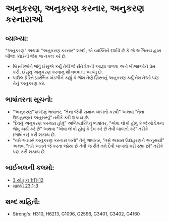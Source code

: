 # અનુકરણ, અનુકરણ કરનાર, અનુકરણ કરનારાઓ 

## વ્યાખ્યા: 

“અનુકરણ” અથવા “અનુકરણ કરનાર” શબ્દો, એ વ્યક્તિને દર્શાવે છે કે જે અભિનય દ્વારા બીજા કોઈની જેમ જ નકલ કરે છે.

* ખ્રિસ્તીઓને જેવું ઈસુએ કર્યું તેવી જે રીતે દેવની આજ્ઞા પાળવા અને બીજાઓને પ્રેમ કરી, ઈસુનું અનુકરણ કરવાનું શીખવવામાં આવ્યું છે.
* પાઉલ પ્રેરિતે પ્રારંભિક મંડળીને કહ્યું કે જેમ તેણે ખ્રિસ્તનું અનુકરણ કર્યું તેમ તેઓ પણ તેનું અનુકરણ કરે.

## ભાષાંતરના સૂચનો: 

* “અનુકરણ” શબ્દનું ભાષાંતર, “તેના જેવી સમાન બાબતો કરવી” અથવા “તેના ઉદાહરણને અનુસરવું” તરીકે કરી શકાય છે.
* “દેવનું અનુકરણ કરનારા હોવું” અભિવ્યક્તિનું ભાષાંતર, “એવા લોકો હોવું કે જેઓ દેવના જેવું કાર્ય કરે છે” અથવા “એવા લોકો હોવું કે દેવ કરે છે તેવી બાબતો કરે” તરીકે (ભાષાંતર) કરી શકાય છે.
* “તમે અમારું અનુકરણ કરનારા બનો” તેનું ભાષાંતર, “તમે અમારા ઉદાહરણને અનુસર્યા” અથવા “તમે અમને જે કરતા જોયા છે તેવી જ રીતે તમે દૈવી બાબતો કરી રહ્યા છો” તરીકે પણ કરી શકાય છે.

## બાઈબલની કલમો: 

* [3 યોહાન 1:11-12](rc://gu/tn/help/3jn/01/11)
* [માથ્થી 23:1-3](rc://gu/tn/help/mat/23/01)

## શબ્દ માહિતી: 

* Strong's: H310, H6213, G1096, G2596, G3401, G3402, G4160
